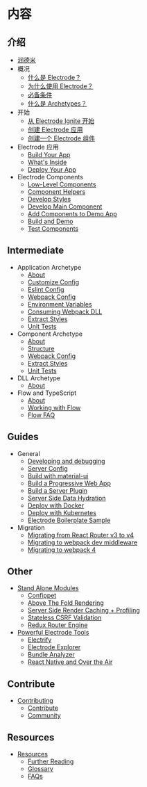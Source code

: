 # 内容

## 介绍

- [润德米](README.md)
- 概况
  - [什么是 Electrode？](overview/what-is-electrode.md)
  - [为什么使用 Electrode？](overview/why-use-electrode.md)
  - [必备条件](overview/requirements.md)
  - [什么是 Archetypes？](/overview/what-are-archetypes.md)
- 开始
  - [从 Electrode Ignite 开始](quick-start/start-with-ignite.md)
  - [创建 Electrode 应用](quick-start/start-with-app.md)
  - [创建一个 Electrode 组件](quick-start/start-with-component.md)
- Electrode 应用
  - [Build Your App](further-develop-app/build-app.md)
  - [What's Inside](further-develop-app/whats-inside.md)
  - [Deploy Your App](further-develop-app/deploy-your-app.md)
- Electrode Components
  - [Low-Level Components](further-develop-component/low-level-components.md)
  - [Component Helpers](further-develop-component/component-helpers.md)
  - [Develop Styles](further-develop-component/develop-styles.md)
  - [Develop Main Component](chapter1/further-develop-component/develop-main-component.md)
  - [Add Components to Demo App](further-develop-component/add-to-demo-app.md)
  - [Build and Demo](further-develop-component/build-and-demo.md)
  - [Test Components](further-develop-component/test-components.md)

## Intermediate

- Application Archetype
  - [About](intermediate/app-archetype/README.md)
  - [Customize Config](intermediate/app-archetype/customize-config.md)
  - [Eslint Config](intermediate/app-archetype/eslint.md)
  - [Webpack Config](intermediate/app-archetype/webpack-config.md)
  - [Environment Variables](intermediate/app-archetype/env-vars.md)
  - [Consuming Webpack DLL](chapter1/intermediate/app-archetype/load-dll.md)
  - [Extract Styles](intermediate/app-archetype/extract-styles.md)
  - [Unit Tests](intermediate/app-archetype/unit-tests.md)
- Component Archetype
  - [About](intermediate/component-archetype/README.md)
  - [Structure](intermediate/component-archetype/component-archetype-structure.md)
  - [Webpack Config](intermediate/component-archetype/webpack-config.md)
  - [Extract Styles](intermediate/component-archetype/extract-styles.md)
  - [Unit Tests](intermediate/component-archetype/unit-tests.md)
- DLL Archetype
  - [About](chapter1/intermediate/dll-archetype/README.md)
- Flow and TypeScript
  - [About](chapter1/intermediate/languages/README.md)
  - [Working with Flow](intermediate/flow.md)
  - [Flow FAQ](intermediate/flow-faq.md)

## Guides

- General
  - [Developing and debugging](guides/dev-and-debug.md)
  - [Server Config](chapter1/intermediate/server-config.md)
  - [Build with material-ui](chapter1/intermediate/build-with-material-ui.md)
  - [Build a Progressive Web App](chapter1/intermediate/build-a-progressive-web-app.md)
  - [Build a Server Plugin](chapter1/intermediate/build-a-server-plugin.md)
  - [Server Side Data Hydration](chapter1/intermediate/server-side-data-hydration.md)
  - [Deploy with Docker](chapter1/intermediate/more-deployments/docker.md)
  - [Deploy with Kubernetes](chapter1/intermediate/more-deployments/kubernetes.md)
  - [Electrode Boilerplate Sample](chapter1/advanced/you-can-view-an-example-bundleanalyzetsv-output-using-the-electrode-boilerplate-code.md)
- Migration
  - [Migrating from React Router v3 to v4](guides/rr3-to-rr4.md)
  - [Migrating to webpack dev middleware](guides/webpack-dev-middleware.md)
  - [Migrating to webpack 4](guides/webpack4.md)

## Other

- [Stand Alone Modules](chapter1/advanced/stand-alone-modules.md)
  - [Confippet](chapter1/advanced/stand-alone-modules/confippet.md)
  - [Above The Fold Rendering](chapter1/advanced/stand-alone-modules/above-the-fold-rendering.md)
  - [Server Side Render Caching + Profiling](chapter1/advanced/stand-alone-modules/server-side-render-caching-+-profiling.md)
  - [Stateless CSRF Validation](chapter1/advanced/stand-alone-modules/stateless-csrf-validation.md)
  - [Redux Router Engine](chapter1/advanced/stand-alone-modules/redux-router-engine.md)
- [Powerful Electrode Tools](chapter1/advanced/powerful-electrode-tools.md)
  - [Electrify](chapter1/advanced/powerful-electrode-tools/electrify.md)
  - [Electrode Explorer](chapter1/advanced/powerful-electrode-tools/electrode-explorer.md)
  - [Bundle Analyzer](chapter1/advanced/powerful-electrode-tools/bundle-analyzer.md)
  - [React Native and Over the Air](chapter1/over-the-air/react-native-and-over-the-air.md)

## Contribute

- [Contributing](contributing.md)
  - [Contribute](contribute.md)
  - [Community](community.md)

## Resources

- [Resources](resources.md)
  - [Further Reading](resources/further-reading.md)
  - [Glossary](resources/glossary.md)
  - [FAQs](resources/faqs.md)
